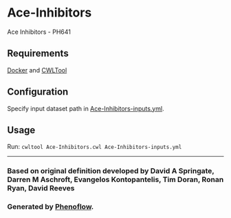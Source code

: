 # Ace-Inhibitors

Ace Inhibitors - PH641

## Requirements

[Docker](https://docs.docker.com/install/) and [CWLTool](https://github.com/common-workflow-language/cwltool#install)

## Configuration

Specify input dataset path in [Ace-Inhibitors-inputs.yml](Ace-Inhibitors-inputs.yml).

## Usage

Run: `cwltool Ace-Inhibitors.cwl Ace-Inhibitors-inputs.yml`

***

### Based on original definition developed by David A Springate, Darren M Aschroft, Evangelos Kontopantelis, Tim Doran, Ronan Ryan, David Reeves
### Generated by [Phenoflow](https://kclhi.org/phenoflow).

